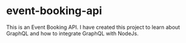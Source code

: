 # event-booking-api
This is an Event Booking API. I have created this project to learn about GraphQL and how to integrate GraphQL with NodeJs.
